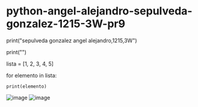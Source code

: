 # python-angel-alejandro-sepulveda-gonzalez-1215-3W-pr9

print("sepulveda gonzalez angel alejandro,1215,3W")

print("")

lista = [1, 2, 3, 4, 5]

for elemento in lista:

    print(elemento)

![image](https://github.com/user-attachments/assets/f7079ade-97bb-40c5-a0c6-2776e80a7e40)
![image](https://github.com/user-attachments/assets/512d83a8-3687-4f20-a528-613473d0485a)
